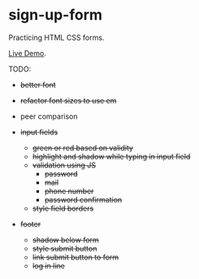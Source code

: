 # sign-up-form
Practicing HTML CSS forms.

[Live Demo](https://waleed405.github.io/sign-up-form/).

TODO:

- ~~better font~~
- ~~refactor font sizes to use em~~
- peer comparison

- ~~input fields~~
  - ~~green or red based on validity~~
  - ~~highlight and shadow while typing in input field~~
  - ~~validation using JS~~
    - ~~password~~
    - ~~mail~~
    - ~~phone number~~
    - ~~password confirmation~~
  - ~~style field borders~~


- ~~footer~~
  - ~~shadow below form~~
  - ~~style submit button~~
  - ~~link submit button to form~~
  - ~~log in line~~

